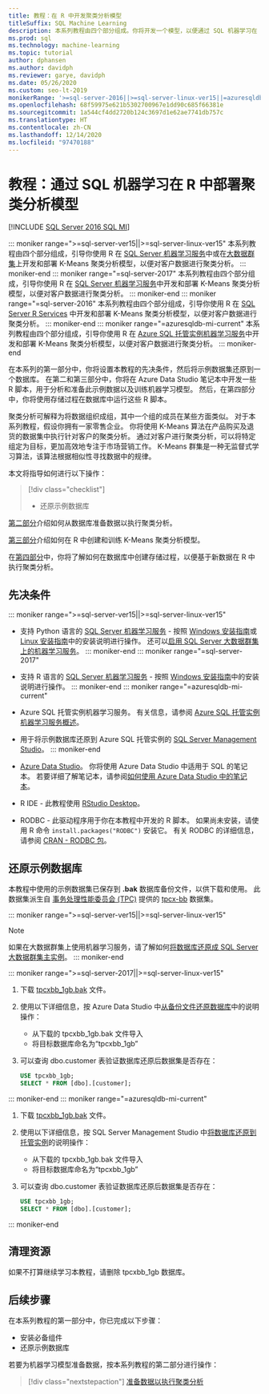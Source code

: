 ```yaml
---
title: 教程：在 R 中开发聚类分析模型
titleSuffix: SQL Machine Learning
description: 本系列教程由四个部分组成。你将开发一个模型，以便通过 SQL 机器学习在 R 中执行聚类分析。
ms.prod: sql
ms.technology: machine-learning
ms.topic: tutorial
author: dphansen
ms.author: davidph
ms.reviewer: garye, davidph
ms.date: 05/26/2020
ms.custom: seo-lt-2019
monikerRange: '>=sql-server-2016||>=sql-server-linux-ver15||=azuresqldb-mi-current'
ms.openlocfilehash: 68f59975e621b5302700967e1dd90c685f66381e
ms.sourcegitcommit: 1a544cf4dd2720b124c3697d1e62ae7741db757c
ms.translationtype: HT
ms.contentlocale: zh-CN
ms.lasthandoff: 12/14/2020
ms.locfileid: "97470188"
---
```

# <a name="tutorial-develop-a-clustering-model-in-r-with-sql-machine-learning"></a>教程：通过 SQL 机器学习在 R 中部署聚类分析模型
[!INCLUDE [SQL Server 2016 SQL MI](../../includes/applies-to-version/sqlserver2016-asdbmi.md)]

::: moniker range=">=sql-server-ver15||>=sql-server-linux-ver15"
本系列教程由四个部分组成，引导你使用 R 在 [SQL Server 机器学习服务](../sql-server-machine-learning-services.md)中或在[大数据群集](../../big-data-cluster/machine-learning-services.md)上开发和部署 K-Means 聚类分析模型，以便对客户数据进行聚类分析。
::: moniker-end
::: moniker range="=sql-server-2017"
本系列教程由四个部分组成，引导你使用 R 在 [SQL Server 机器学习服务](../sql-server-machine-learning-services.md)中开发和部署 K-Means 聚类分析模型，以便对客户数据进行聚类分析。
::: moniker-end
::: moniker range="=sql-server-2016"
本系列教程由四个部分组成，引导你使用 R 在 [SQL Server R Services](../r/sql-server-r-services.md) 中开发和部署 K-Means 聚类分析模型，以便对客户数据进行聚类分析。
::: moniker-end
::: moniker range="=azuresqldb-mi-current"
本系列教程由四个部分组成，引导你使用 R 在 [Azure SQL 托管实例机器学习服务](/azure/azure-sql/managed-instance/machine-learning-services-overview)中开发和部署 K-Means 聚类分析模型，以便对客户数据进行聚类分析。
::: moniker-end

在本系列的第一部分中，你将设置本教程的先决条件，然后将示例数据集还原到一个数据库。 在第二和第三部分中，你将在 Azure Data Studio 笔记本中开发一些 R 脚本，用于分析和准备此示例数据以及训练机器学习模型。 然后，在第四部分中，你将使用存储过程在数据库中运行这些 R 脚本。

聚类分析可解释为将数据组织成组，其中一个组的成员在某些方面类似。 对于本系列教程，假设你拥有一家零售企业。 你将使用 K-Means 算法在产品购买及退货的数据集中执行针对客户的聚类分析。 通过对客户进行聚类分析，可以将特定组定为目标，更加高效地专注于市场营销工作。 K-Means 群集是一种无监督式学习算法，该算法根据相似性寻找数据中的规律。

本文将指导如何进行以下操作：

> [!div class="checklist"]
> * 还原示例数据库

[第二部分](r-clustering-model-prepare-data.md)介绍如何从数据库准备数据以执行聚类分析。

[第三部分](r-clustering-model-build.md)介绍如何在 R 中创建和训练 K-Means 聚类分析模型。

在[第四部分](r-clustering-model-deploy.md)中，你将了解如何在数据库中创建存储过程，以便基于新数据在 R 中执行聚类分析。

## <a name="prerequisites"></a>先决条件

::: moniker range=">=sql-server-ver15||>=sql-server-linux-ver15"
* 支持 Python 语言的 [SQL Server 机器学习服务](../sql-server-machine-learning-services.md) - 按照 [Windows 安装指南](../install/sql-machine-learning-services-windows-install.md)或 [Linux 安装指南](../../linux/sql-server-linux-setup-machine-learning.md?toc=%252fsql%252fmachine-learning%252ftoc.json&view=sql-server-linux-ver15&preserve-view=true)中的安装说明进行操作。 还可以[启用 SQL Server 大数据群集上的机器学习服务](../../big-data-cluster/machine-learning-services.md)。
::: moniker-end
::: moniker range="=sql-server-2017"
* 支持 R 语言的 [SQL Server 机器学习服务](../sql-server-machine-learning-services.md) - 按照 [Windows 安装指南](../install/sql-machine-learning-services-windows-install.md)中的安装说明进行操作。
::: moniker-end
::: moniker range="=azuresqldb-mi-current"
* Azure SQL 托管实例机器学习服务。 有关信息，请参阅 [Azure SQL 托管实例机器学习服务概述](/azure/azure-sql/managed-instance/machine-learning-services-overview)。

* 用于将示例数据库还原到 Azure SQL 托管实例的 [SQL Server Management Studio](../../ssms/download-sql-server-management-studio-ssms.md)。
::: moniker-end

* [Azure Data Studio](../../azure-data-studio/what-is.md)。 你将使用 Azure Data Studio 中适用于 SQL 的笔记本。 若要详细了解笔记本，请参阅[如何使用 Azure Data Studio 中的笔记本](../../azure-data-studio/notebooks/notebooks-guidance.md)。

* R IDE - 此教程使用 [RStudio Desktop](https://www.rstudio.com/products/rstudio/download/)。

* RODBC - 此驱动程序用于你在本教程中开发的 R 脚本。 如果尚未安装，请使用 R 命令 `install.packages("RODBC")` 安装它。 有关 RODBC 的详细信息，请参阅 [CRAN - RODBC 包](https://CRAN.R-project.org/package=RODBC)。

## <a name="restore-the-sample-database"></a>还原示例数据库

本教程中使用的示例数据集已保存到 **.bak** 数据库备份文件，以供下载和使用。 此数据集派生自 [事务处理性能委员会 (TPC)](http://www.tpc.org/) 提供的 [tpcx-bb](http://www.tpc.org/tpcx-bb/default5.asp) 数据集。

::: moniker range=">=sql-server-ver15||>=sql-server-linux-ver15"
> [!NOTE]
> 如果在大数据群集上使用机器学习服务，请了解如何[将数据库还原成 SQL Server 大数据群集主实例](../../big-data-cluster/data-ingestion-restore-database.md)。
::: moniker-end

::: moniker range=">=sql-server-2017||>=sql-server-linux-ver15"
1. 下载 [tpcxbb_1gb.bak](https://sqlchoice.blob.core.windows.net/sqlchoice/static/tpcxbb_1gb.bak) 文件。

1. 使用以下详细信息，按 Azure Data Studio 中[从备份文件还原数据库](../../azure-data-studio/tutorial-backup-restore-sql-server.md#restore-a-database-from-a-backup-file)中的说明操作：

   * 从下载的 tpcxbb_1gb.bak 文件导入
   * 将目标数据库命名为“tpcxbb_1gb”

1. 可以查询 dbo.customer 表验证数据库还原后数据集是否存在：

    ```sql
    USE tpcxbb_1gb;
    SELECT * FROM [dbo].[customer];
    ```
::: moniker-end
::: moniker range="=azuresqldb-mi-current"
1. 下载 [tpcxbb_1gb.bak](https://sqlchoice.blob.core.windows.net/sqlchoice/static/tpcxbb_1gb.bak) 文件。

1. 使用以下详细信息，按 SQL Server Management Studio 中[将数据库还原到托管实例](/azure/sql-database/sql-database-managed-instance-get-started-restore)的说明操作：

   * 从下载的 tpcxbb_1gb.bak 文件导入
   * 将目标数据库命名为“tpcxbb_1gb”

1. 可以查询 dbo.customer 表验证数据库还原后数据集是否存在：

    ```sql
    USE tpcxbb_1gb;
    SELECT * FROM [dbo].[customer];
    ```
::: moniker-end

## <a name="clean-up-resources"></a>清理资源

如果不打算继续学习本教程，请删除 tpcxbb_1gb 数据库。

## <a name="next-steps"></a>后续步骤

在本系列教程的第一部分中，你已完成以下步骤：

* 安装必备组件
* 还原示例数据库

若要为机器学习模型准备数据，按本系列教程的第二部分进行操作：

> [!div class="nextstepaction"]
> [准备数据以执行聚类分析](r-clustering-model-prepare-data.md)